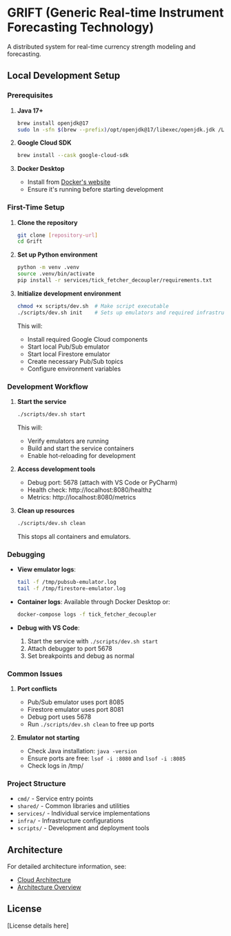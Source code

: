 # GRIFT (Generic Real-time Instrument Forecasting Technology)

A distributed system for real-time currency strength modeling and forecasting.

## Local Development Setup

### Prerequisites

1. **Java 17+**
   ```bash
   brew install openjdk@17
   sudo ln -sfn $(brew --prefix)/opt/openjdk@17/libexec/openjdk.jdk /Library/Java/JavaVirtualMachines/openjdk-17.jdk
   ```

2. **Google Cloud SDK**
   ```bash
   brew install --cask google-cloud-sdk
   ```

3. **Docker Desktop**
   - Install from [Docker's website](https://www.docker.com/products/docker-desktop)
   - Ensure it's running before starting development

### First-Time Setup

1. **Clone the repository**
   ```bash
   git clone [repository-url]
   cd Grift
   ```

2. **Set up Python environment**
   ```bash
   python -m venv .venv
   source .venv/bin/activate
   pip install -r services/tick_fetcher_decoupler/requirements.txt
   ```

3. **Initialize development environment**
   ```bash
   chmod +x scripts/dev.sh  # Make script executable
   ./scripts/dev.sh init    # Sets up emulators and required infrastructure
   ```

   This will:
   - Install required Google Cloud components
   - Start local Pub/Sub emulator
   - Start local Firestore emulator
   - Create necessary Pub/Sub topics
   - Configure environment variables

### Development Workflow

1. **Start the service**
   ```bash
   ./scripts/dev.sh start
   ```
   This will:
   - Verify emulators are running
   - Build and start the service containers
   - Enable hot-reloading for development

2. **Access development tools**
   - Debug port: 5678 (attach with VS Code or PyCharm)
   - Health check: http://localhost:8080/healthz
   - Metrics: http://localhost:8080/metrics

3. **Clean up resources**
   ```bash
   ./scripts/dev.sh clean
   ```
   This stops all containers and emulators.

### Debugging

- **View emulator logs**:
  ```bash
  tail -f /tmp/pubsub-emulator.log
  tail -f /tmp/firestore-emulator.log
  ```

- **Container logs**: Available through Docker Desktop or:
  ```bash
  docker-compose logs -f tick_fetcher_decoupler
  ```

- **Debug with VS Code**:
  1. Start the service with `./scripts/dev.sh start`
  2. Attach debugger to port 5678
  3. Set breakpoints and debug as normal

### Common Issues

1. **Port conflicts**
   - Pub/Sub emulator uses port 8085
   - Firestore emulator uses port 8081
   - Debug port uses 5678
   - Run `./scripts/dev.sh clean` to free up ports

2. **Emulator not starting**
   - Check Java installation: `java -version`
   - Ensure ports are free: `lsof -i :8080` and `lsof -i :8085`
   - Check logs in /tmp/

### Project Structure

- `cmd/` - Service entry points
- `shared/` - Common libraries and utilities
- `services/` - Individual service implementations
- `infra/` - Infrastructure configurations
- `scripts/` - Development and deployment tools

## Architecture

For detailed architecture information, see:
- [Cloud Architecture](docs/grift_cloud_pipeline.md)
- [Architecture Overview](architecture.md)

## License

[License details here]
